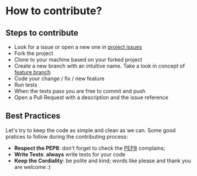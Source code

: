# How to contribute?

## Steps to contribute

* Look for a issue or open a new one in [project issues](https://github.com/ManrajGrover/py-log-symbols/issues)
* Fork the project
* Clone to your machine based on your forked project
* Create a new branch with an intuitive name. Take a look in concept of [feature branch](https://martinfowler.com/bliki/FeatureBranch.html)
* Code your change / fix / new feature
* Run tests
* When the tests pass you are free to commit and push
* Open a Pull Request with a description and the issue reference

## Best Practices

Let's try to keep the code as simple and clean as we can. Some good pratices to follow during the contributing process:

- **Respect the PEP8**: don't forget to check the [PEP8](https://www.python.org/dev/peps/pep-0008/) complains;
- **Write Tests**: **always** write tests for your code
- **Keep the Cordiality**: be polite and kind; words like please and thank you are welcome :)
